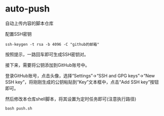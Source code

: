 # auto-push
自动上传内容的脚本仓库

配置SSH密钥

```
ssh-keygen -t rsa -b 4096 -C "github的邮箱"
```

按照提示，一路回车即可生成SSH密钥对。

接下来，需要将公钥添加到GitHub账号中。

登录GitHub账号，点击头像，选择“Settings”->“SSH and GPG keys”->“New SSH key”，将刚刚生成的公钥粘贴到“Key”文本框中，点击“Add SSH key”按钮即可。

然后修改本仓库shell脚本，将其设置为定时任务即可(注意执行路径)

```
bash push.sh
```
